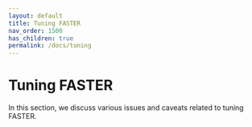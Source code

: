 ```yaml
---
layout: default
title: Tuning FASTER
nav_order: 1500
has_children: true
permalink: /docs/tuning
---
```


# Tuning FASTER

In this section, we discuss various issues and caveats related to tuning FASTER.
